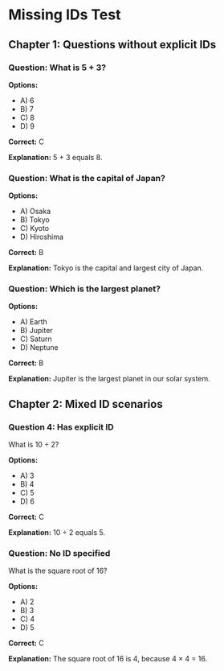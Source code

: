 # Missing IDs Test

## Chapter 1: Questions without explicit IDs

### Question: What is 5 + 3?
**Options:**
- A) 6
- B) 7
- C) 8
- D) 9

**Correct:** C

**Explanation:** 5 + 3 equals 8.

### Question: What is the capital of Japan?
**Options:**
- A) Osaka
- B) Tokyo
- C) Kyoto
- D) Hiroshima

**Correct:** B

**Explanation:** Tokyo is the capital and largest city of Japan.

### Question: Which is the largest planet?
**Options:**
- A) Earth
- B) Jupiter
- C) Saturn
- D) Neptune

**Correct:** B

**Explanation:** Jupiter is the largest planet in our solar system.

## Chapter 2: Mixed ID scenarios

### Question 4: Has explicit ID
What is 10 ÷ 2?

**Options:**
- A) 3
- B) 4
- C) 5
- D) 6

**Correct:** C

**Explanation:** 10 ÷ 2 equals 5.

### Question: No ID specified
What is the square root of 16?

**Options:**
- A) 2
- B) 3
- C) 4
- D) 5

**Correct:** C

**Explanation:** The square root of 16 is 4, because 4 × 4 = 16.

